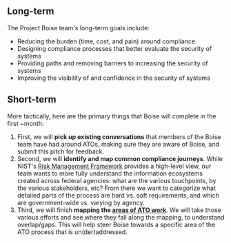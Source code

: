 ---
---

## Long-term

The Project Boise team's long-term goals include:

- Reducing the burden (time, cost, and pain) around compliance.
- Designing compliance processes that better evaluate the security of systems
- Providing paths and removing barriers to increasing the security of systems
- Improving the visibility of and confidence in the security of systems

## Short-term

More tactically, here are the primary things that Boise will complete in the first ~month:

1. First, we will **pick up existing conversations** that members of the Boise team have had around ATOs, making sure they are aware of Boise, and submit this pitch for feedback.
1. Second, we will **identify and map common compliance journeys**. While NIST's [Risk Management Framework](http://csrc.nist.gov/groups/SMA/fisma/framework.html) provides a high-level view, our team wants to more fully understand the information ecosystems created across federal agencies: what are the various touchpoints, by the various stakeholders, etc? From there we want to categorize what detailed parts of the process are hard vs. soft requirements, and which are government-wide vs. varying by agency.
1. Third, we will finish **mapping the [areas of ATO work](areas/)**. We will take those various efforts and see where they fall along the mapping, to understand overlap/gaps. This will help steer Boise towards a specific area of the ATO process that is un(der)addressed.
